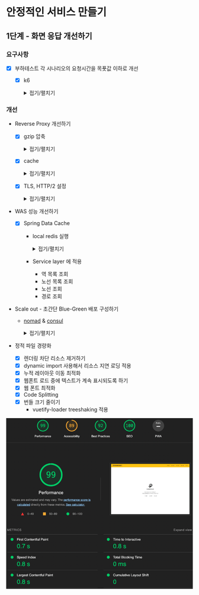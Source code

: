 # 안정적인 서비스 만들기

## 1단계 - 화면 응답 개선하기

### 요구사항
- [x] 부하테스트 각 시나리오의 요청시간을 목푯값 이하로 개선
  - [x] k6
    <details>
    <summary>접기/펼치기</summary>
  
    - Smoke Test
      ```
        execution: local
        script: subway-k6-test.js
        output: -
      
        scenarios: (100.00%) 1 scenario, 1 max VUs, 31s max duration (incl. graceful stop):
        * default: 1 looping VUs for 1s (gracefulStop: 30s)
      
      
      running (01.3s), 0/1 VUs, 1 complete and 0 interrupted iterations
      default ✓ [======================================] 1 VUs  1s
      
           ✓ main status was 200
           ✓ join status was 201
           ✓ login status was 200
           ✓ favorite status was 200
           ✓ path status was 200
      
           checks.........................: 100.00% ✓ 5        ✗ 0  
           data_received..................: 7.2 kB  5.6 kB/s
           data_sent......................: 1.2 kB  943 B/s
           http_req_blocked...............: avg=47.63ms  min=0s     med=0s       max=238.16ms p(90)=142.89ms p(95)=190.52ms
           http_req_connecting............: avg=801.99µs min=0s     med=0s       max=4.01ms   p(90)=2.4ms    p(95)=3.2ms   
           http_req_duration..............: avg=209.38ms min=9.27ms med=215.43ms max=393.42ms p(90)=337.69ms p(95)=365.56ms
             { expected_response:true }...: avg=209.38ms min=9.27ms med=215.43ms max=393.42ms p(90)=337.69ms p(95)=365.56ms
           http_req_failed................: 0.00%   ✓ 0        ✗ 5  
           http_req_receiving.............: avg=51.8µs   min=41µs   med=54µs     max=61µs     p(90)=59µs     p(95)=60µs    
           http_req_sending...............: avg=147.4µs  min=52µs   med=138µs    max=235µs    p(90)=224.2µs  p(95)=229.59µs
           http_req_tls_handshaking.......: avg=5.1ms    min=0s     med=0s       max=25.5ms   p(90)=15.3ms   p(95)=20.4ms  
           http_req_waiting...............: avg=209.18ms min=9ms    med=215.16ms max=393.23ms p(90)=337.51ms p(95)=365.37ms
           http_reqs......................: 5       3.880011/s
           iteration_duration.............: avg=1.28s    min=1.28s  med=1.28s    max=1.28s    p(90)=1.28s    p(95)=1.28s   
           iterations.....................: 1       0.776002/s
           vus............................: 1       min=1      max=1
           vus_max........................: 1       min=1      max=1
      ```
  
    - Load Test
      ```
        execution: local
        script: subway-k6-test.js
        output: -
      
        scenarios: (100.00%) 1 scenario, 100 max VUs, 1m40s max duration (incl. graceful stop):
        * default: Up to 100 looping VUs for 1m10s over 7 stages (gracefulRampDown: 30s, gracefulStop: 30s)
      
      
      running (1m10.1s), 000/100 VUs, 8970 complete and 0 interrupted iterations
      default ✓ [======================================] 000/100 VUs  1m10s
      
           ✓ main status was 200
           ✓ join status was 201
           ✓ login status was 200
           ✓ favorite status was 200
           ✓ path status was 200
      
           checks.........................: 100.00% ✓ 44850     ✗ 0    
           data_received..................: 23 MB   335 kB/s
           data_sent......................: 5.5 MB  79 kB/s
           http_req_blocked...............: avg=47.22µs  min=0s      med=0s       max=37.25ms  p(90)=1µs      p(95)=1µs     
           http_req_connecting............: avg=8.81µs   min=0s      med=0s       max=12.4ms   p(90)=0s       p(95)=0s      
           http_req_duration..............: avg=92.8ms   min=2.76ms  med=38.66ms  max=919.27ms p(90)=276.24ms p(95)=368.84ms
             { expected_response:true }...: avg=92.8ms   min=2.76ms  med=38.66ms  max=919.27ms p(90)=276.24ms p(95)=368.84ms
           http_req_failed................: 0.00%   ✓ 0         ✗ 44850
           http_req_receiving.............: avg=21.73µs  min=5µs     med=17µs     max=1.56ms   p(90)=35µs     p(95)=47µs    
           http_req_sending...............: avg=48.72µs  min=9µs     med=42µs     max=2.42ms   p(90)=77µs     p(95)=94µs    
           http_req_tls_handshaking.......: avg=37.62µs  min=0s      med=0s       max=22.62ms  p(90)=0s       p(95)=0s      
           http_req_waiting...............: avg=92.73ms  min=2.71ms  med=38.56ms  max=919.18ms p(90)=276.2ms  p(95)=368.77ms
           http_reqs......................: 44850   640.0662/s
           iteration_duration.............: avg=464.65ms min=72.49ms med=426.13ms max=1.68s    p(90)=856.42ms p(95)=972.94ms
           iterations.....................: 8970    128.01324/s
           vus............................: 11      min=1       max=100
           vus_max........................: 100     min=100     max=100
      
      ```
  
    - Stress Test
      ```
        execution: local
        script: subway-k6-test.js
        output: -
      
        scenarios: (100.00%) 1 scenario, 400 max VUs, 1m40s max duration (incl. graceful stop):
        * default: Up to 400 looping VUs for 1m10s over 7 stages (gracefulRampDown: 30s, gracefulStop: 30s)
      
      
      running (1m10.3s), 000/400 VUs, 9260 complete and 0 interrupted iterations
      default ✓ [======================================] 000/400 VUs  1m10s
      
           ✓ main status was 200
           ✓ join status was 201
           ✓ login status was 200
           ✓ favorite status was 200
           ✓ path status was 200
      
           checks.........................: 100.00% ✓ 46300      ✗ 0    
           data_received..................: 26 MB   363 kB/s
           data_sent......................: 5.8 MB  83 kB/s
           http_req_blocked...............: avg=165.29µs min=0s      med=0s       max=232.52ms p(90)=1µs      p(95)=1µs  
           http_req_connecting............: avg=32.52µs  min=0s      med=0s       max=14.31ms  p(90)=0s       p(95)=0s   
           http_req_duration..............: avg=347.96ms min=2.18ms  med=109.32ms max=3.68s    p(90)=984.76ms p(95)=1.12s
             { expected_response:true }...: avg=347.96ms min=2.18ms  med=109.32ms max=3.68s    p(90)=984.76ms p(95)=1.12s
           http_req_failed................: 0.00%   ✓ 0          ✗ 46300
           http_req_receiving.............: avg=16.86µs  min=5µs     med=13µs     max=12.12ms  p(90)=20µs     p(95)=31µs 
           http_req_sending...............: avg=35.06µs  min=9µs     med=31µs     max=3.08ms   p(90)=51µs     p(95)=64µs 
           http_req_tls_handshaking.......: avg=127.21µs min=0s      med=0s       max=85.75ms  p(90)=0s       p(95)=0s   
           http_req_waiting...............: avg=347.91ms min=2.15ms  med=109.28ms max=3.68s    p(90)=984.71ms p(95)=1.12s
           http_reqs......................: 46300   658.859499/s
           iteration_duration.............: avg=1.74s    min=75.72ms med=1.77s    max=6.29s    p(90)=3.16s    p(95)=3.38s
           iterations.....................: 9260    131.7719/s
           vus............................: 55      min=5        max=400
           vus_max........................: 400     min=400      max=400
      ```
  
    </details>
    

### 개선
- Reverse Proxy 개선하기
  - [x] gzip 압축
    <details>
    <summary>접기/펼치기</summary>

    nginx.conf
    ```
    http {
      gzip on; ## http 블록 수준에서 gzip 압축 활성화
      gzip_comp_level 9;
      gzip_vary on;
      gzip_types text/plain text/css application/json application/x-javascript application/javascript text/xml application/xml application/rss+xml text/javascript image/svg+xml application/vnd.ms-fontobject application/x-font-ttf font/opentype;
    }
    ```
    </details>

  - [x] cache
    <details>
    <summary>접기/펼치기</summary>

    nginx.conf
    ```
    http {
      ## Proxy 캐시 파일 경로, 메모리상 점유할 크기, 캐시 유지기간, 전체 캐시의 최대 크기 등 설정
      proxy_cache_path /tmp/nginx levels=1:2 keys_zone=mycache:10m inactive=10m max_size=200M;
   
      ## 캐시를 구분하기 위한 Key 규칙
      proxy_cache_key "$scheme$host$request_uri $cookie_user";
   
      server {
        location ~* \.(?:css|js|gif|png|jpg|jpeg)$ {
          proxy_pass http://app;
         
          ## 캐시 설정 적용 및 헤더에 추가
          # 캐시 존을 설정 (캐시 이름)
          proxy_cache mycache;
          # X-Proxy-Cache 헤더에 HIT, MISS, BYPASS와 같은 캐시 적중 상태정보가 설정
          add_header X-Proxy-Cache $upstream_cache_status;
          # 200 302 코드는 20분간 캐싱
          proxy_cache_valid 200 302 10m;    
          # 만료기간을 1 달로 설정
          expires 1M;
          # access log 를 찍지 않는다.
          access_log off;
        }
      }
    }
    ```
    </details>

  - [x] TLS, HTTP/2 설정
    <details>
    <summary>접기/펼치기</summary>

    인증서 발급
      - domain
          - CertBot

            Let's Encrypt 인증서를 자동으로 발급 및 갱신을 해주는 봇 프로그램
            ```shell
            $ cd reverse-proxy/domain
            $ curl -L https://raw.githubusercontent.com/wmnnd/nginx-certbot/master/init-letsencrypt.sh > init-letsencrypt.sh
            $ chmod +x init-letsencrypt.sh
            $ vi init-letsencrypt.sh
            // 도메인, 이메일, 디렉토리 수정
            $ sudo ./init-letsencrypt.sh // 인증서 발급
            $ docker-compose up -d
            ```
          - 설정 파일
              - [nginx.conf](../reverse-proxy/domain/nginx/conf/nginx.conf)
              - [docker-compose](../reverse-proxy/domain/docker-compose.yml)
              - [init-letsencrypt.sh](../reverse-proxy/domain/init-letsencrypt.sh)

      - localhost
          - minica 사용해서 localhost 인증서 생성
            ```shell
            $ cd reverse-proxy/localhost
            $ brew install minica
            $ minica -domains www.localhost,localhost -ip-addresses 127.0.0.1
            $ ls -al
            -rw-------   1 joohokim  staff  1675 Jul  7 23:30 minica-key.pem
            -rw-------   1 joohokim  staff  1204 Jul  7 23:30 minica.pem
            drwx------   4 joohokim  staff   128 Jul  7 23:30 www.localhost
            ```
          - nginx build & run
            ```shell
            $ docker build -t proxy .
            $ docker run -d -p 80:80 -p 443:443 --name proxy proxy
            ```
          - 설정 파일
              - [nginx.conf](../reverse-proxy/localhost/nginx/conf/nginx.conf)
              - [Dockerfile](../reverse-proxy/localhost/Dockerfile)

    nginx.conf
    ```
    http {
      server {
        listen 80;
        return 301 https://$host$request_uri;
      }
      server {  
        listen 443 ssl http2;
   
        ssl_certificate <인증서 파일 경로>
        ssl_certificate_key <인증서 키 파일 경로>;
   
        # Disable SSL
        ssl_protocols TLSv1 TLSv1.1 TLSv1.2;
   
        # 통신과정에서 사용할 암호화 알고리즘
        ssl_prefer_server_ciphers on;
        ssl_ciphers ECDH+AESGCM:ECDH+AES256:ECDH+AES128:DH+3DES:!ADH:!AECDH:!MD5;
   
        # Enable HSTS
        # client의 browser에게 http로 어떠한 것도 load 하지 말라고 규제합니다.
        # 이를 통해 http에서 https로 redirect 되는 request를 minimize 할 수 있습니다.
        add_header Strict-Transport-Security "max-age=31536000" always;
        
        # SSL sessions
        ssl_session_cache shared:SSL:10m;
        ssl_session_timeout 10m; 
      }
    }
    ```
    </details>

- WAS 성능 개선하기
  - [x] Spring Data Cache
    - local redis 실행
      <details>
      <summary>접기/펼치기</summary>
      
        ```shell
        $ cd redis
        $ docker-compose up -d
        ```
      </details>
    - Service layer 에 적용
      - 역 목록 조회
      - 노선 목록 조회
      - 노선 조회
      - 경로 조회

- Scale out - 초간단 Blue-Green 배포 구성하기
  - [nomad](https://learn.hashicorp.com/nomad) & [consul](https://learn.hashicorp.com/consul)

    <details>
    <summary>접기/펼치기</summary>

    - 애플리케이션 배포 및 관리를 위한 오케스트레이션 도구
    - task driver 로 docker 를 사용하도록 설정해둬서 docker 가 설치되어 있어야 함
    - 설치
      - macOS
        ```shell
        $ brew tap hashicorp/tap
        $ brew install hashicorp/tap/nomad
        $ brew install hashicorp/tap/consul
        ```
        - file sharing
          - Docker > Preferences > Resources > File sharing 에서 프로젝트 디렉터리가 포함되도록 설정
          - nomad/start_agents.sh 에서 에이전트 실행 시 data-dir, alloc-dir 를 ./nomad 하위로 설정함

      - linux
        ```shell
        $ curl -fsSL https://apt.releases.hashicorp.com/gpg | sudo apt-key add -
        $ sudo apt-add-repository "deb [arch=amd64] https://apt.releases.hashicorp.com $(lsb_release -cs) main"
        $ sudo apt-get update && sudo apt-get install nomad

        $ curl -fsSL https://apt.releases.hashicorp.com/gpg | sudo apt-key add -
        $ sudo apt-add-repository "deb [arch=amd64] https://apt.releases.hashicorp.com $(lsb_release -cs) main"
        $ sudo apt-get update && sudo apt-get install consul
        ```

    - agent 실행
      - network interface 확인
        ```shell
        $ ip a
        ```
      - nomad agent network-interface 설정
        ```shell
        $ cd nomad
        $ vi start_agents.sh
        nomad agent -network-interface="eno2"
        ```
      - agent 시작
        ```shell
        $ cd nomad
        $ ./start_agents.sh
        
        $ nomad node status
        ID        DC   Name    Class   Drain  Eligibility  Status
        92fba198  dc1  ubuntu  <none>  false  eligible     ready
        
        $ nomad server members
        Name           Address         Port  Status  Leader  Raft Version  Build  Datacenter  Region
        ubuntu.global  192.168.50.100  4648  alive   true    3             1.3.2  dc1         global
        
        $ consul members
        Node    Address         Status  Type    Build   Protocol  DC   Partition  Segment
        ubuntu  127.0.0.1:8301  alive   server  1.12.3  2         dc1  default    <all>
        ```

    - redis, mysql 배포
      ```shell
      $ cd nomad
      $ nomad job run redis.nomad
      $ nomad job run mysql.nomad

      $ nomad status cache
      ...
      Allocations
      ID        Node ID   Task Group  Version  Desired  Status    Created     Modified
      5dd700c5  ff145549  cache       0        run      running   2m59s ago   2m43s ago
      
      $ nomad status database
      ...
      Allocations
      ID        Node ID   Task Group  Version  Desired  Status    Created     Modified
      1646bc92  ff145549  database    0        run      running   3m48s ago   3m32s ago

      $ consul catalog services
      cache-redis
      consul
      database-mysql
      nomad
      nomad-client
      ```

    - application 배포
      - build docker image
        ```shell
        $ ./gradlew jibDockerBuild
        $ docker images
        REPOSITORY                             TAG       IMAGE ID       CREATED         SIZE
        give928/infra-subway-performance       0.0.1     16d90f2739b3   3 hours ago     164MB
        give928/infra-subway-performance       latest    16d90f2739b3   3 hours ago     164MB
        ```
      - nomad 작업 파일에 이미지 설정
        ```shell
        $ cd nomad
        $ vi subway.nomad
        ...
        config {
           image = "give928/infra-subway-performance:0.0.1"
        ...
        ```
      - nomad 작업 실행하고 상태 확인
        ```shell
        $ nomad job run subway.nomad
        ==> 2022-07-19T13:22:38Z: Monitoring evaluation "7fbb7541"
        2022-07-19T13:22:38Z: Evaluation triggered by job "subway"
        2022-07-19T13:22:38Z: Allocation "a1b34146" created: node "92fba198", group "subway"
        2022-07-19T13:22:39Z: Evaluation within deployment: "3de1c25c"
        2022-07-19T13:22:39Z: Allocation "a1b34146" status changed: "pending" -> "running" (Tasks are running)
        2022-07-19T13:22:39Z: Evaluation status changed: "pending" -> "complete"
        ==> 2022-07-19T13:22:39Z: Evaluation "7fbb7541" finished with status "complete"
        
        $ nomad status subway
        ...
        Deployed
        Task Group  Desired  Placed  Healthy  Unhealthy  Progress Deadline
        subway      1        1       1        0          2022-07-19T13:33:01Z
        
        Allocations
        ID        Node ID   Task Group  Version  Desired  Status   Created  Modified
        a1b34146  92fba198  subway      0        run      running  41s ago  18s ago
        
        $ nomad alloc logs a1b34146
          .   ____          _            __ _ _
         /\\ / ___'_ __ _ _(_)_ __  __ _ \ \ \ \
         ( ( )\___ | '_ | '_| | '_ \/ _` | \ \ \ \
         \\/  ___)| |_)| | | | | || (_| |  ) ) ) )
         '  |____| .__|_| |_|_| |_\__, | / / / /
         =========|_|==============|___/=/_/_/_/
         :: Spring Boot ::       (v2.4.0-SNAPSHOT)
        ...
        ```
      - scale out
        - 컨테이너 개수 확장(1 -> 3)
          ```shell
          $ vi subway.nomad
          ...
          - count = 1
          + count = 3

            update {
          -   max_parallel     = 1
          +   max_parallel     = 2
          ...
          ```
        - 작업 계획 확인(2개 생성, 1개 업데이트)
          ```shell
          $ nomad job plan subway.nomad
          +/- Job: "subway"
          +/- Task Group: "subway" (2 create, 1 in-place update)
            +/- Count: "1" => "3" (forces create)
            +/- Update {
                  AutoPromote:      "false"
                  AutoRevert:       "false"
                  Canary:           "0"
                  HealthCheck:      "checks"
                  HealthyDeadline:  "60000000000"
              +/- MaxParallel:      "1" => "2"
                  MinHealthyTime:   "10000000000"
                  ProgressDeadline: "600000000000"
                }
                Task: "subway"
          
          Scheduler dry-run:
          - All tasks successfully allocated.
          
          Job Modify Index: 93
          To submit the job with version verification run:
          
          nomad job run -check-index 93 subway.nomad
          ...
          ```
        - 작업 실행 명령을 복사해서 실행
          ```shell
          $ nomad job run -check-index 93 subway.nomad
          ==> 2022-07-19T13:25:48Z: Monitoring evaluation "0c85691c"
          2022-07-19T13:25:48Z: Evaluation triggered by job "subway"
          2022-07-19T13:25:49Z: Evaluation within deployment: "469f2912"
          2022-07-19T13:25:49Z: Allocation "21f2215e" created: node "92fba198", group "subway"
          2022-07-19T13:25:49Z: Allocation "bd28af40" created: node "92fba198", group "subway"
          2022-07-19T13:25:49Z: Allocation "a1b34146" modified: node "92fba198", group "subway"
          2022-07-19T13:25:49Z: Evaluation status changed: "pending" -> "complete"
          ==> 2022-07-19T13:25:49Z: Evaluation "0c85691c" finished with status "complete"
          
          $ nomad status subway
          Deployed
          Task Group  Desired  Placed  Healthy  Unhealthy  Progress Deadline
          subway      3        3       3        0          2022-07-19T13:36:15Z
          
          Allocations
          ID        Node ID   Task Group  Version  Desired  Status   Created    Modified
          21f2215e  92fba198  subway      1        run      running  29s ago    9s ago
          bd28af40  92fba198  subway      1        run      running  29s ago    3s ago
          a1b34146  92fba198  subway      1        run      running  3m39s ago  19s ago
          ```
      - Update the application version
        - build.gradle 파일에서 image 버전 번경
          ```
          jib {
              ...
              to {
                  image = 'give928/infra-subway-performance'
          -       tags = ['0.0.1']
          +       tags = ['0.0.2']
              }
              ...
          ```
        - build docker image

          프로젝트 루트로 이동해서 실행
          ```shell
          $ ./gradlew jibDockerBuild
          $ docker images
          REPOSITORY                             TAG       IMAGE ID       CREATED          SIZE
          give928/infra-subway-performance       0.0.2     ae74a535c983   11 seconds ago   164MB
          give928/infra-subway-performance       latest    ae74a535c983   11 seconds ago   164MB
          give928/infra-subway-performance       0.0.1     5a114be01b1a   50 seconds ago   164MB
          ```
        - 작업 파일 image 버전 변경
          ```shell
          $ cd nomad
          $ vi subway.nomad
          ...
          config {
          - image = "give928/infra-subway-performance:0.0.1"
          + image = "give928/infra-subway-performance:0.0.2"
          }
          ...
          ```
        - 작업 계획 확인(2개 생성/삭제 업데이트, 1개 무시)
          ```shell
          $ nomad job plan subway.nomad
          +/- Job: "subway"
          +/- Task Group: "subway" (2 create/destroy update, 1 ignore)
            +/- Task: "subway" (forces create/destroy update)
              +/- Config {
                +/- image:    "give928/infra-subway-performance:0.0.1" => "give928/infra-subway-performance:0.0.2"
                    ports[0]: "http"
                  }
          
          Scheduler dry-run:
          - All tasks successfully allocated.
          
          Job Modify Index: 105
          To submit the job with version verification run:
          
          nomad job run -check-index 105 subway.nomad
          ...
          ```
        - 작업 실행 명령을 복사해서 실행하면 롤링 업데이트 실행
          ```shell
          $ nomad job run -check-index 105 subway.nomad
          ==> 2022-07-19T13:32:02Z: Monitoring evaluation "3d6bf256"
          2022-07-19T13:32:02Z: Evaluation triggered by job "subway"
          2022-07-19T13:32:03Z: Evaluation within deployment: "be611a22"
          2022-07-19T13:32:03Z: Allocation "0bce9c66" created: node "92fba198", group "subway"
          2022-07-19T13:32:03Z: Allocation "228641d3" created: node "92fba198", group "subway"
          2022-07-19T13:32:03Z: Evaluation status changed: "pending" -> "complete"
          ==> 2022-07-19T13:32:03Z: Evaluation "3d6bf256" finished with status "complete"
          
          $ nomad status subway
          Deployed
          Task Group  Desired  Placed  Healthy  Unhealthy  Progress Deadline
          subway      3        3       3        0          2022-07-19T13:42:49Z
          
          Allocations
          ID        Node ID   Task Group  Version  Desired  Status    Created     Modified
          aeefc305  92fba198  subway      2        run      running   42s ago     16s ago
          0bce9c66  92fba198  subway      2        run      running   1m3s ago    44s ago
          228641d3  92fba198  subway      2        run      running   1m3s ago    42s ago
          21f2215e  92fba198  subway      1        stop     complete  7m16s ago   1m2s ago
          bd28af40  92fba198  subway      1        stop     complete  7m16s ago   42s ago
          a1b34146  92fba198  subway      1        stop     complete  10m26s ago  1m2s ago
          ```

    - nginx 배포
      - 인증서 설정
          - nomad/data/nginx 경로에 인증서 복사
          - 인증서 파일명 설정
        ```shell
        $ vi nginx.nomad
        ...
          ssl_certificate /etc/nginx/conf.d/cert.pem;
          ssl_certificate_key /etc/nginx/conf.d/key.pem;
        ...
        template {
          source        = "../../../data/nginx/cert.pem"
          destination   = "local/cert.pem"
          change_mode   = "signal"
          change_signal = "SIGINT"
        }
        ```
      - nomad 작업 실행하고 상태 확인
        ```shell
        $ nomad job run nginx.nomad

        $ nomad status nginx
        ...
        Allocations
        ID        Node ID   Task Group  Version  Desired  Status   Created    Modified
        54b4e62e  ff145549  nginx       0        run      running  1m11s ago  57s ago
        ```
      - 로드 밸런서 설정 확인
        ```shell
        $ nomad alloc fs 54b nginx/local/load-balancer.conf
        ...
        upstream backend {
          server 192.168.50.100:25191;
          server 192.168.50.100:31133;
          server 192.168.50.100:21159;
        }
        ...
        ```
  </details>


- 정적 파일 경량화
  - [x] 렌더링 차단 리소스 제거하기
  - [x] dynamic import 사용해서 리소스 지연 로딩 적용
  - [x] 누적 레이아웃 이동 최적화
  - [x] 웹폰트 로드 중에 텍스트가 계속 표시되도록 하기
  - [x] 웹 폰트 최적화
  - [x] Code Splitting
  - [x] 번들 크기 줄이기
    - vuetify-loader treeshaking 적용

![lighthouse](lighthouse.png)
